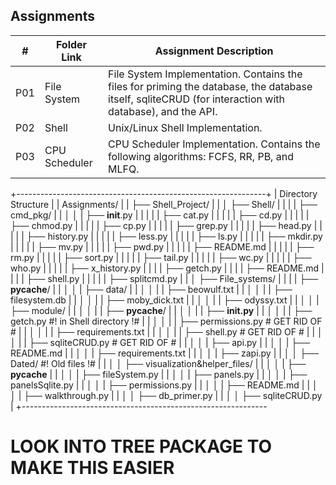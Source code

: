 ## Assignments

|  #  | Folder Link | Assignment Description |
| :-: | ----------- | ---------------------- |
| P01 | File System | File System Implementation. Contains the files for priming the database, the database itself, sqliteCRUD (for interaction with database), and the API. |
| P02 | Shell | Unix/Linux Shell Implementation. |
| P03 | CPU Scheduler | CPU Scheduler Implementation. Contains the following algorithms: FCFS, RR, PB, and MLFQ. |

+--------------------------------------------------------------+
| Directory Structure  |
| Assignments/  |
| ├── Shell_Project/  |
| │   ├── Shell/  |
| |   |   ├── cmd_pkg/  |
| │   │   |   ├── __init__.py  | 
| |   |   |   ├── cat.py  |
| |   |   |   ├── cd.py  |
| |   |   |   ├── chmod.py  |
| |   |   |   ├── cp.py  |
| |   |   |   ├── grep.py  |
| |   |   |   ├── head.py  |
| |   |   |   ├── history.py  |
| |   |   |   ├── less.py  |
| |   |   |   ├── ls.py  |
| |   |   |   ├── mkdir.py  |
| |   |   |   ├── mv.py  |
| |   |   |   ├── pwd.py  |
| |   |   |   ├── README.md  |
| |   |   |   ├── rm.py  |
| |   |   |   ├── sort.py  |
| |   |   |   ├── tail.py  |
| |   |   |   ├── wc.py  |
| |   |   |   ├── who.py  |
| |   |   |   ├── x_history.py  |
| |   |   ├── getch.py  |
| |   |   ├── README.md  |
| |   |   ├── shell.py  |
| | |   |   ├── splitcmd.py  |
| │   ├── File_systems/  |
| |   |   ├── __pycache__/  |
| │   │   |   ├── data/  |
| │   │   |   |   ├── beowulf.txt  |
| │   │   |   |   ├── filesystem.db  |
| │   │   |   |   ├── moby_dick.txt  |
| │   │   |   |   ├── odyssy.txt  |
| │   │   |   ├── module/  |
| │   │   |   |   ├── __pycache__/  |
| │   │   |   |   ├── __init.py__  |
| │   │   |   |   ├── getch.py #! in Shell directory !#  |
| │   │   |   |   ├── permissions.py # GET RID OF #  |
| │   │   |   |   ├── requirements.txt  |
| │   │   |   |   ├── shell.py # GET RID OF #  |
| │   │   |   |   ├── sqliteCRUD.py # GET RID OF #  |
| │   │   |   ├── api.py  |
| │   │   |   ├── README.md  |
| │   │   |   ├── requirements.txt  |
| │   │   |   ├── zapi.py  |
| │   │   ├── Dated/ #! Old files !#  |
| │   │   ├── visualization&helper_files/  |
| │   │   |   ├── __pycache__  |
| │   │   |   ├── fileSystem.py  |
| │   │   |   ├── panels.py  |
| │   │   |   ├── panelsSqlite.py  |
| │   │   |   ├── permissions.py  |
| │   │   |   ├── README.md   |
| │   │   |   ├── walkthrough.py  |
| │   │   ├── db_primer.py  |
| │   │   ├── sqliteCRUD.py  |
+-------------------------------------------------------------
# LOOK INTO TREE PACKAGE TO MAKE THIS EASIER #
